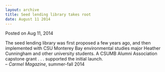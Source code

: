 ```yaml
---
layout: archive
title: Seed lending library takes root
date: August 11 2014
---
```





<span class="date">Posted on Aug 11, 2014    </span>
<p>The seed lending library was first proposed a few years ago, and
then implemented with CSU Monterey Bay environmental studies major
Heather Cunningham and other university students. A CSUMB Alumni
Association capstone grant . . . supported the initial
launch.<br>
&#x2013; <em>Carmel Magazine</em>, summer-fall 2014</br></p>





